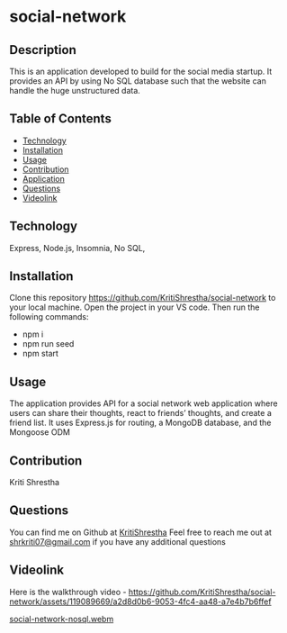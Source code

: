 # social-network
## Description
This is an application developed to build  for the social media startup. It provides an API by using No SQL database such that the website can handle the huge unstructured data.

## Table of Contents
- [Technology](#technology)
- [Installation](#installation)
- [Usage](#usage)
- [Contribution](#contribution)
- [Application](#application)
- [Questions](#questions)
- [Videolink](#Videolink)

## Technology
Express, Node.js, Insomnia, No SQL,  

## Installation
Clone this repository https://github.com/KritiShrestha/social-network to your local machine. Open the project in your VS code. Then run the following commands:
- npm i
- npm run seed
- npm start

## Usage
The application provides API for a social network web application where users can share their thoughts, react to friends’ thoughts, and create a friend list. It uses Express.js for routing, a MongoDB database, and the Mongoose ODM

## Contribution
Kriti Shrestha

## Questions
You can find me on Github at [KritiShrestha](https://github.com/KritiShrestha)
Feel free to reach me out at shrkriti07@gmail.com if you have any additional questions

## Videolink
Here is the walkthrough video - https://github.com/KritiShrestha/social-network/assets/119089669/a2d8d0b6-9053-4fc4-aa48-a7e4b7b6ffef

[social-network-nosql.webm](https://github.com/KritiShrestha/social-network/assets/119089669/a2d8d0b6-9053-4fc4-aa48-a7e4b7b6ffef)


